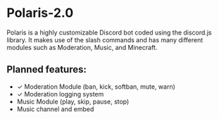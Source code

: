 # Polaris-2.0

Polaris is a highly customizable Discord bot coded using the discord.js library. It makes use of the slash commands and has many different modules such as Moderation, Music, and Minecraft.

## Planned features:

- ✓ Moderation Module (ban, kick, softban, mute, warn)
- ✓ Moderation logging system
- Music Module (play, skip, pause, stop)
- Music channel and embed
